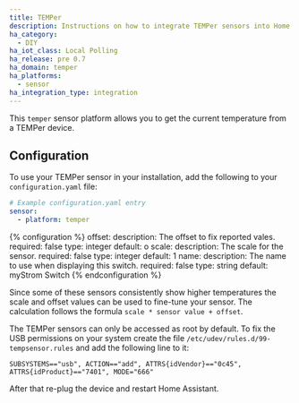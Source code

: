 ```yaml
---
title: TEMPer
description: Instructions on how to integrate TEMPer sensors into Home Assistant.
ha_category:
  - DIY
ha_iot_class: Local Polling
ha_release: pre 0.7
ha_domain: temper
ha_platforms:
  - sensor
ha_integration_type: integration
---
```


This `temper` sensor platform allows you to get the current temperature from a TEMPer device.

## Configuration

To use your TEMPer sensor in your installation, add the following to your `configuration.yaml` file:

```yaml
# Example configuration.yaml entry
sensor:
  - platform: temper
```

{% configuration %}
offset:
  description: The offset to fix reported vales.
  required: false
  type: integer
  default: o
scale:
  description: The scale for the sensor.
  required: false
  type: integer
  default: 1
name:
  description: The name to use when displaying this switch.
  required: false
  type: string
  default: myStrom Switch
{% endconfiguration %}

Since some of these sensors consistently show higher temperatures the scale and offset values can be used to fine-tune your sensor.
The calculation follows the formula `scale * sensor value + offset`.

The TEMPer sensors can only be accessed as root by default. To fix the USB permissions on your system create the file `/etc/udev/rules.d/99-tempsensor.rules` and add the following line to it:

```text
SUBSYSTEMS=="usb", ACTION=="add", ATTRS{idVendor}=="0c45", ATTRS{idProduct}=="7401", MODE="666"
```

After that re-plug the device and restart Home Assistant.
